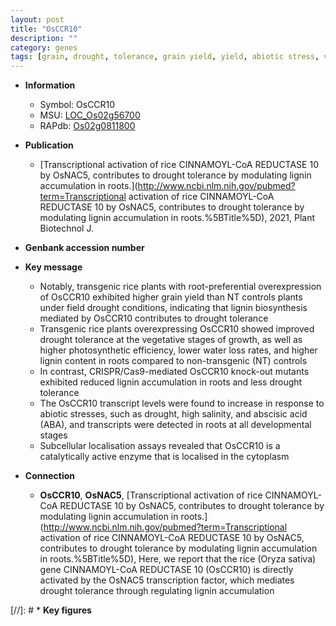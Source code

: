 ```yaml
---
layout: post
title: "OsCCR10"
description: ""
category: genes
tags: [grain, drought, tolerance, grain yield, yield, abiotic stress, vegetative, drought tolerance, cytoplasm, biotic stress, abscisic acid, lignin, lignin biosynthesis, water loss]
---
```


* **Information**  
    + Symbol: OsCCR10  
    + MSU: [LOC_Os02g56700](http://rice.uga.edu/cgi-bin/ORF_infopage.cgi?orf=LOC_Os02g56700)  
    + RAPdb: [Os02g0811800](http://rapdb.dna.affrc.go.jp/viewer/gbrowse_details/irgsp1?name=Os02g0811800)  

* **Publication**  
    + [Transcriptional activation of rice CINNAMOYL-CoA REDUCTASE 10 by OsNAC5, contributes to drought tolerance by modulating lignin accumulation in roots.](http://www.ncbi.nlm.nih.gov/pubmed?term=Transcriptional activation of rice CINNAMOYL-CoA REDUCTASE 10 by OsNAC5, contributes to drought tolerance by modulating lignin accumulation in roots.%5BTitle%5D), 2021, Plant Biotechnol J.

* **Genbank accession number**  

* **Key message**  
    + Notably, transgenic rice plants with root-preferential overexpression of OsCCR10 exhibited higher grain yield than NT controls plants under field drought conditions, indicating that lignin biosynthesis mediated by OsCCR10 contributes to drought tolerance
    + Transgenic rice plants overexpressing OsCCR10 showed improved drought tolerance at the vegetative stages of growth, as well as higher photosynthetic efficiency, lower water loss rates, and higher lignin content in roots compared to non-transgenic (NT) controls
    + In contrast, CRISPR/Cas9-mediated OsCCR10 knock-out mutants exhibited reduced lignin accumulation in roots and less drought tolerance
    + The OsCCR10 transcript levels were found to increase in response to abiotic stresses, such as drought, high salinity, and abscisic acid (ABA), and transcripts were detected in roots at all developmental stages
    + Subcellular localisation assays revealed that OsCCR10 is a catalytically active enzyme that is localised in the cytoplasm

* **Connection**  
    + __OsCCR10__, __OsNAC5__, [Transcriptional activation of rice CINNAMOYL-CoA REDUCTASE 10 by OsNAC5, contributes to drought tolerance by modulating lignin accumulation in roots.](http://www.ncbi.nlm.nih.gov/pubmed?term=Transcriptional activation of rice CINNAMOYL-CoA REDUCTASE 10 by OsNAC5, contributes to drought tolerance by modulating lignin accumulation in roots.%5BTitle%5D),  Here, we report that the rice (Oryza sativa) gene CINNAMOYL-CoA REDUCTASE 10 (OsCCR10) is directly activated by the OsNAC5 transcription factor, which mediates drought tolerance through regulating lignin accumulation

[//]: # * **Key figures**  


